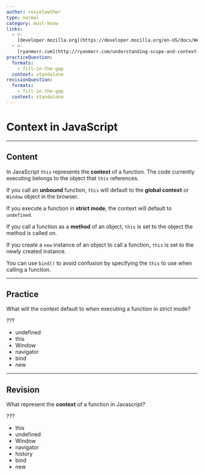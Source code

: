 ```yaml
---
author: rosielowther
type: normal
category: must-know
links:
  - >-
    [developer.mozilla.org](https://developer.mozilla.org/en-US/docs/Web/API/Window){website}
  - >-
    [ryanmorr.com](http://ryanmorr.com/understanding-scope-and-context-in-javascript/){website}
practiceQuestion:
  formats:
    - fill-in-the-gap
  context: standalone
revisionQuestion:
  formats:
    - fill-in-the-gap
  context: standalone
---
```


# Context in JavaScript


---

## Content

In JavaScript `this` represents the **context** of a function. The code currently executing belongs to the object that `this` references.

If you call an **unbound** function, `this` will default to the **global context** or `Window` object in the browser. 

If you execute a function in **strict mode**, the context will default to `undefined`.

If you call a function as a **method** of an object, `this` is set to the object the method is called on.

If you create a `new` instance of an object to call a function, `this` is set to the newly created instance.

You can use `bind()` to avoid confusion by specifying the `this` to use when calling a function.


---

## Practice

What will the context default to when executing a function in strict mode? 

???

- undefined
- this
- Window
- navigator
- bind
- new


---

## Revision

What represent the **context** of a function in Javascript?

???

- this
- undefined
- Window
- navigator
- history
- bind
- new
 
